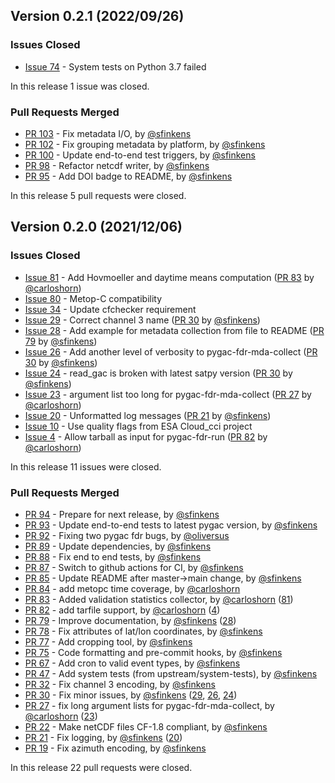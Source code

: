 ## Version 0.2.1 (2022/09/26)

### Issues Closed

* [Issue 74](https://github.com/pytroll/pygac-fdr/issues/74) - System tests on Python 3.7 failed

In this release 1 issue was closed.

### Pull Requests Merged

* [PR 103](https://github.com/pytroll/pygac-fdr/pull/103) - Fix metadata I/O, by [@sfinkens](https://github.com/sfinkens)
* [PR 102](https://github.com/pytroll/pygac-fdr/pull/102) - Fix grouping metadata by platform, by [@sfinkens](https://github.com/sfinkens)
* [PR 100](https://github.com/pytroll/pygac-fdr/pull/100) - Update end-to-end test triggers, by [@sfinkens](https://github.com/sfinkens)
* [PR 98](https://github.com/pytroll/pygac-fdr/pull/98) - Refactor netcdf writer, by [@sfinkens](https://github.com/sfinkens)
* [PR 95](https://github.com/pytroll/pygac-fdr/pull/95) - Add DOI badge to README, by [@sfinkens](https://github.com/sfinkens)

In this release 5 pull requests were closed.

## Version 0.2.0 (2021/12/06)

### Issues Closed

* [Issue 81](https://github.com/pytroll/pygac-fdr/issues/81) - Add Hovmoeller and daytime means computation ([PR 83](https://github.com/pytroll/pygac-fdr/pull/83) by [@carloshorn](https://github.com/carloshorn))
* [Issue 80](https://github.com/pytroll/pygac-fdr/issues/80) - Metop-C compatibility
* [Issue 34](https://github.com/pytroll/pygac-fdr/issues/34) - Update cfchecker requirement
* [Issue 29](https://github.com/pytroll/pygac-fdr/issues/29) - Correct channel 3 name ([PR 30](https://github.com/pytroll/pygac-fdr/pull/30) by [@sfinkens](https://github.com/sfinkens))
* [Issue 28](https://github.com/pytroll/pygac-fdr/issues/28) - Add example for metadata collection from file to README ([PR 79](https://github.com/pytroll/pygac-fdr/pull/79) by [@sfinkens](https://github.com/sfinkens))
* [Issue 26](https://github.com/pytroll/pygac-fdr/issues/26) - Add another level of verbosity to pygac-fdr-mda-collect ([PR 30](https://github.com/pytroll/pygac-fdr/pull/30) by [@sfinkens](https://github.com/sfinkens))
* [Issue 24](https://github.com/pytroll/pygac-fdr/issues/24) - read_gac is broken with latest satpy version ([PR 30](https://github.com/pytroll/pygac-fdr/pull/30) by [@sfinkens](https://github.com/sfinkens))
* [Issue 23](https://github.com/pytroll/pygac-fdr/issues/23) - argument list too long for pygac-fdr-mda-collect ([PR 27](https://github.com/pytroll/pygac-fdr/pull/27) by [@carloshorn](https://github.com/carloshorn))
* [Issue 20](https://github.com/pytroll/pygac-fdr/issues/20) - Unformatted log messages ([PR 21](https://github.com/pytroll/pygac-fdr/pull/21) by [@sfinkens](https://github.com/sfinkens))
* [Issue 10](https://github.com/pytroll/pygac-fdr/issues/10) - Use quality flags from ESA Cloud_cci project
* [Issue 4](https://github.com/pytroll/pygac-fdr/issues/4) - Allow tarball as input for pygac-fdr-run ([PR 82](https://github.com/pytroll/pygac-fdr/pull/82) by [@carloshorn](https://github.com/carloshorn))

In this release 11 issues were closed.

### Pull Requests Merged

* [PR 94](https://github.com/pytroll/pygac-fdr/pull/94) - Prepare for next release, by [@sfinkens](https://github.com/sfinkens)
* [PR 93](https://github.com/pytroll/pygac-fdr/pull/93) - Update end-to-end tests to latest pygac version, by [@sfinkens](https://github.com/sfinkens)
* [PR 92](https://github.com/pytroll/pygac-fdr/pull/92) - Fixing two pygac fdr bugs, by [@oliversus](https://github.com/oliversus)
* [PR 89](https://github.com/pytroll/pygac-fdr/pull/89) - Update dependencies, by [@sfinkens](https://github.com/sfinkens)
* [PR 88](https://github.com/pytroll/pygac-fdr/pull/88) - Fix end to end tests, by [@sfinkens](https://github.com/sfinkens)
* [PR 87](https://github.com/pytroll/pygac-fdr/pull/87) - Switch to github actions for CI, by [@sfinkens](https://github.com/sfinkens)
* [PR 85](https://github.com/pytroll/pygac-fdr/pull/85) - Update README after master->main change, by [@sfinkens](https://github.com/sfinkens)
* [PR 84](https://github.com/pytroll/pygac-fdr/pull/84) - add metopc time coverage, by [@carloshorn](https://github.com/carloshorn)
* [PR 83](https://github.com/pytroll/pygac-fdr/pull/83) - Added validation statistics collector, by [@carloshorn](https://github.com/carloshorn) ([81](https://github.com/pytroll/pygac-fdr/issues/81))
* [PR 82](https://github.com/pytroll/pygac-fdr/pull/82) - add tarfile support, by [@carloshorn](https://github.com/carloshorn) ([4](https://github.com/pytroll/pygac-fdr/issues/4))
* [PR 79](https://github.com/pytroll/pygac-fdr/pull/79) - Improve documentation, by [@sfinkens](https://github.com/sfinkens) ([28](https://github.com/pytroll/pygac-fdr/issues/28))
* [PR 78](https://github.com/pytroll/pygac-fdr/pull/78) - Fix attributes of lat/lon coordinates, by [@sfinkens](https://github.com/sfinkens)
* [PR 77](https://github.com/pytroll/pygac-fdr/pull/77) - Add cropping tool, by [@sfinkens](https://github.com/sfinkens)
* [PR 75](https://github.com/pytroll/pygac-fdr/pull/75) - Code formatting and pre-commit hooks, by [@sfinkens](https://github.com/sfinkens)
* [PR 67](https://github.com/pytroll/pygac-fdr/pull/67) - Add cron to valid event types, by [@sfinkens](https://github.com/sfinkens)
* [PR 47](https://github.com/pytroll/pygac-fdr/pull/47) - Add system tests (from upstream/system-tests), by [@sfinkens](https://github.com/sfinkens)
* [PR 32](https://github.com/pytroll/pygac-fdr/pull/32) - Fix channel 3 encoding, by [@sfinkens](https://github.com/sfinkens)
* [PR 30](https://github.com/pytroll/pygac-fdr/pull/30) - Fix minor issues, by [@sfinkens](https://github.com/sfinkens) ([29](https://github.com/pytroll/pygac-fdr/issues/29), [26](https://github.com/pytroll/pygac-fdr/issues/26), [24](https://github.com/pytroll/pygac-fdr/issues/24))
* [PR 27](https://github.com/pytroll/pygac-fdr/pull/27) - fix long argument lists for pygac-fdr-mda-collect, by [@carloshorn](https://github.com/carloshorn) ([23](https://github.com/pytroll/pygac-fdr/issues/23))
* [PR 22](https://github.com/pytroll/pygac-fdr/pull/22) - Make netCDF files CF-1.8 compliant, by [@sfinkens](https://github.com/sfinkens)
* [PR 21](https://github.com/pytroll/pygac-fdr/pull/21) - Fix logging, by [@sfinkens](https://github.com/sfinkens) ([20](https://github.com/pytroll/pygac-fdr/issues/20))
* [PR 19](https://github.com/pytroll/pygac-fdr/pull/19) - Fix azimuth encoding, by [@sfinkens](https://github.com/sfinkens)

In this release 22 pull requests were closed.
